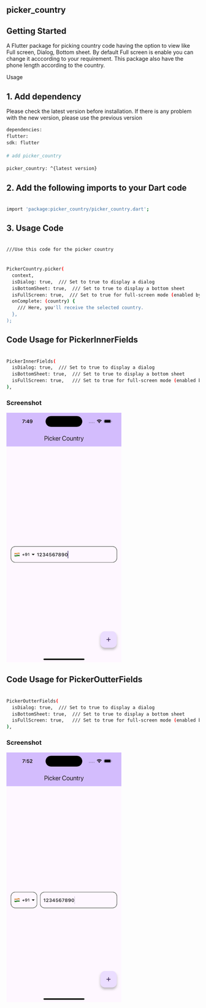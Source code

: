 ## picker_country

## Getting Started

A Flutter package for picking country code having the option to view like Full screen, Dialog, Bottom sheet. By default Full screen is enable you can change it acccording to your requirement. This package also have the phone length according to the country.

Usage

## 1. Add dependency

Please check the latest version before installation. If there is any problem with the new version, please use the previous version

```bash
dependencies:
flutter:
sdk: flutter

# add picker_country

picker_country: ^{latest version}

```

## 2. Add the following imports to your Dart code

```bash

import 'package:picker_country/picker_country.dart';

```

## 3. Usage Code

```bash

///Use this code for the picker country


PickerCountry.picker(
  context,
  isDialog: true,  /// Set to true to display a dialog
  isBottomSheet: true,  /// Set to true to display a bottom sheet
  isFullScreen: true,  /// Set to true for full-screen mode (enabled by default)
  onComplete: (country) {
    /// Here, you'll receive the selected country.
  },
);

```

## Code Usage for PickerInnerFields

```bash

PickerInnerFields(
  isDialog: true,  /// Set to true to display a dialog
  isBottomSheet: true,  /// Set to true to display a bottom sheet
  isFullScreen: true,   /// Set to true for full-screen mode (enabled by default)
),

```

### Screenshot

<img src="https://github.com/jatinkumar1999/picker_country/raw/78b3763508572fadc74885ec8da8bb5cc911a230/lib/assets/flutter_01.png" alt="PickerInnerFields" width="300"/>

## Code Usage for PickerOutterFields

```bash

PickerOutterFields(
  isDialog: true,  /// Set to true to display a dialog
  isBottomSheet: true,  /// Set to true to display a bottom sheet
  isFullScreen: true,   /// Set to true for full-screen mode (enabled by default)
),

```

### Screenshot

<img src="https://raw.githubusercontent.com/jatinkumar1999/picker_country/main/lib/assets/flutter_02.png" alt="PickerOutterFields" width="300"/>
